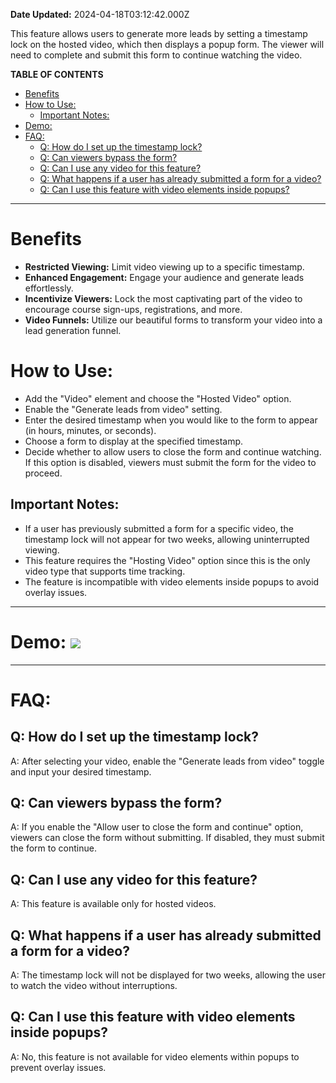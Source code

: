 **Date Updated:** 2024-04-18T03:12:42.000Z
  
  
This feature allows users to generate more leads by setting a timestamp lock on the hosted video, which then displays a popup form. The viewer will need to complete and submit this form to continue watching the video.

  
**TABLE OF CONTENTS**

* [Benefits](#Benefits)
* [How to Use:](#How-to-Use%3A)  
   * [Important Notes:](#Important-notes:)
* [Demo:](#Demo%3A)
* [FAQ:](#FAQ%3A)  
   * [Q: How do I set up the timestamp lock?](#Q%3A-How-do-I-set-up-the-timestamp-lock?)  
   * [Q: Can viewers bypass the form?](#Q%3A-Can-viewers-bypass-the-form?)  
   * [Q: Can I use any video for this feature?](#Q%3A-Can-I-use-any-video-for-this-feature?)  
   * [Q: What happens if a user has already submitted a form for a video?](#Q%3A-What-happens-if-a-user-has-already-submitted-a-form-for-a-video?)  
   * [Q: Can I use this feature with video elements inside popups?](#Q%3A-Can-I-use-this-feature-with-video-elements-inside-popups?)

---

  
# **Benefits**

* **Restricted Viewing:** Limit video viewing up to a specific timestamp.
* **Enhanced Engagement:** Engage your audience and generate leads effortlessly.
* **Incentivize Viewers:** Lock the most captivating part of the video to encourage course sign-ups, registrations, and more.
* **Video Funnels:** Utilize our beautiful forms to transform your video into a lead generation funnel.

# **How to Use:**

* Add the "Video" element and choose the "Hosted Video" option.
* Enable the "Generate leads from video" setting.
* Enter the desired timestamp when you would like to the form to appear (in hours, minutes, or seconds).
* Choose a form to display at the specified timestamp.
* Decide whether to allow users to close the form and continue watching. If this option is disabled, viewers must submit the form for the video to proceed.

  
## **Important Notes:**

* If a user has previously submitted a form for a specific video, the timestamp lock will not appear for two weeks, allowing uninterrupted viewing.
* This feature requires the "Hosting Video" option since this is the only video type that supports time tracking.
* The feature is incompatible with video elements inside popups to avoid overlay issues.

---

# **Demo:** **![](https://s3.amazonaws.com/cdn.freshdesk.com/data/helpdesk/attachments/production/155009327673/original/QwCFjw8Czu3jKZpvDjxA_XvriFFBQuJgbA.gif?1696501703)**  

---

# **FAQ:**

  
## **Q: How do I set up the timestamp lock?**

A: After selecting your video, enable the "Generate leads from video" toggle and input your desired timestamp.

  
## **Q: Can viewers bypass the form?**

A: If you enable the "Allow user to close the form and continue" option, viewers can close the form without submitting. If disabled, they must submit the form to continue.

  
## **Q: Can I use any video for this feature?**

A: This feature is available only for hosted videos.

  
## **Q: What happens if a user has already submitted a form for a video?**

A: The timestamp lock will not be displayed for two weeks, allowing the user to watch the video without interruptions.
  
  
## **Q: Can I use this feature with video elements inside popups?**

A: No, this feature is not available for video elements within popups to prevent overlay issues.

  